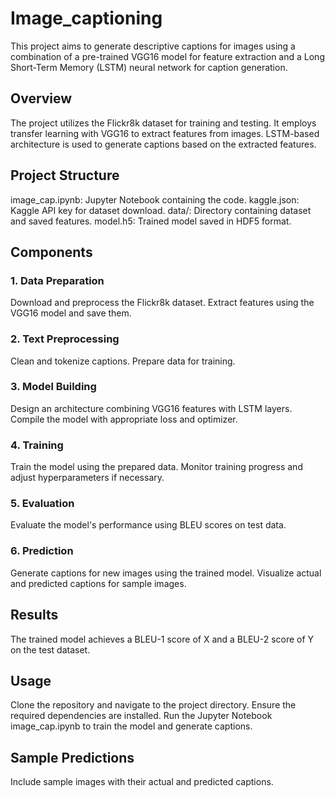 # Image_captioning
This project aims to generate descriptive captions for images using a combination of a pre-trained VGG16 model for feature extraction and a Long Short-Term Memory (LSTM) neural network for caption generation.

## Overview
The project utilizes the Flickr8k dataset for training and testing.
It employs transfer learning with VGG16 to extract features from images.
LSTM-based architecture is used to generate captions based on the extracted features.
## Project Structure
image_cap.ipynb: Jupyter Notebook containing the code.
kaggle.json: Kaggle API key for dataset download.
data/: Directory containing dataset and saved features.
model.h5: Trained model saved in HDF5 format.
## Components
### 1. Data Preparation

Download and preprocess the Flickr8k dataset.
Extract features using the VGG16 model and save them.
### 2. Text Preprocessing

Clean and tokenize captions.
Prepare data for training.

### 3. Model Building

Design an architecture combining VGG16 features with LSTM layers.
Compile the model with appropriate loss and optimizer.
### 4. Training

Train the model using the prepared data.
Monitor training progress and adjust hyperparameters if necessary.
### 5. Evaluation

Evaluate the model's performance using BLEU scores on test data.
### 6. Prediction

Generate captions for new images using the trained model.
Visualize actual and predicted captions for sample images.
## Results
The trained model achieves a BLEU-1 score of X and a BLEU-2 score of Y on the test dataset.
## Usage
Clone the repository and navigate to the project directory.
Ensure the required dependencies are installed.
Run the Jupyter Notebook image_cap.ipynb to train the model and generate captions.
## Sample Predictions
Include sample images with their actual and predicted captions.
